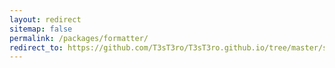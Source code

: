 ```yaml
---
layout: redirect
sitemap: false
permalink: /packages/formatter/
redirect_to: https://github.com/T3sT3ro/T3sT3ro.github.io/tree/master/stuff/formatter/
---
```

